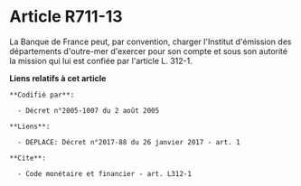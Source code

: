 # Article R711-13

La Banque de France peut, par convention, charger l'Institut d'émission des départements d'outre-mer d'exercer pour son
compte et sous son autorité la mission qui lui est confiée par l'article L. 312-1.

**Liens relatifs à cet article**

	**Codifié par**:

	  - Décret n°2005-1007 du 2 août 2005

	**Liens**:

	  - DEPLACE: Décret n°2017-88 du 26 janvier 2017 - art. 1

	**Cite**:

	  - Code monétaire et financier - art. L312-1
